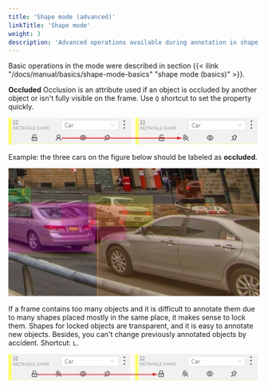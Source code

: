 ```yaml
---
title: 'Shape mode (advanced)'
linkTitle: 'Shape mode'
weight: 3
description: 'Advanced operations available during annotation in shape mode.'
---
```


Basic operations in the mode were described in section {{< ilink "/docs/manual/basics/shape-mode-basics" "shape mode (basics)" >}}.

**Occluded**
Occlusion is an attribute used if an object is occluded by another object or
isn't fully visible on the frame. Use `Q` shortcut to set the property
quickly.

![](/images/image065.jpg)

Example: the three cars on the figure below should be labeled as **occluded**.

![](/images/image054_mapillary_vistas.jpg)

If a frame contains too many objects and it is difficult to annotate them
due to many shapes placed mostly in the same place, it makes sense
to lock them. Shapes for locked objects are transparent, and it is easy to
annotate new objects. Besides, you can't change previously annotated objects
by accident. Shortcut: `L`.

![](/images/image066.jpg)
